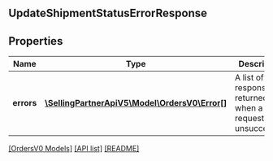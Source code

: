 ## UpdateShipmentStatusErrorResponse

## Properties

Name | Type | Description | Notes
------------ | ------------- | ------------- | -------------
**errors** | [**\SellingPartnerApiV5\Model\OrdersV0\Error[]**](Error.md) | A list of error responses returned when a request is unsuccessful. | [optional]

[[OrdersV0 Models]](../) [[API list]](../../Api) [[README]](../../../README.md)

